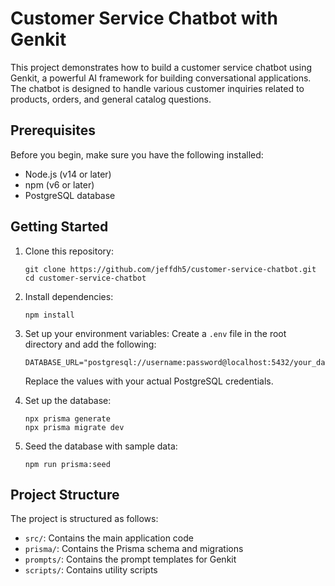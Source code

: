 # Customer Service Chatbot with Genkit

This project demonstrates how to build a customer service chatbot using Genkit, a powerful AI framework for building conversational applications. The chatbot is designed to handle various customer inquiries related to products, orders, and general catalog questions.

## Prerequisites

Before you begin, make sure you have the following installed:

- Node.js (v14 or later)
- npm (v6 or later)
- PostgreSQL database

## Getting Started

1. Clone this repository:
   ```
   git clone https://github.com/jeffdh5/customer-service-chatbot.git
   cd customer-service-chatbot
   ```

2. Install dependencies:
   ```
   npm install
   ```

3. Set up your environment variables:
   Create a `.env` file in the root directory and add the following:
   ```
   DATABASE_URL="postgresql://username:password@localhost:5432/your_database_name"
   ```
   Replace the values with your actual PostgreSQL credentials.

4. Set up the database:
   ```
   npx prisma generate
   npx prisma migrate dev
   ```

5. Seed the database with sample data:
   ```
   npm run prisma:seed
   ```

## Project Structure

The project is structured as follows:

- `src/`: Contains the main application code
- `prisma/`: Contains the Prisma schema and migrations
- `prompts/`: Contains the prompt templates for Genkit
- `scripts/`: Contains utility scripts